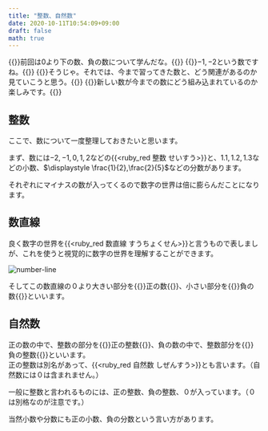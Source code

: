 ```yaml
---
title: "整数、自然数"
date: 2020-10-11T10:54:09+09:00
draft: false
math: true
---
```


{{<balloon-left>}}前回は$0$より下の数、負の数について学んだな。{{</balloon-left>}}
{{<balloon-right>}}$-1,-2$という数ですね。{{</balloon-right>}}
{{<balloon-left>}}そうじゃ。それでは、今まで習ってきた数と、どう関連があるのか見ていこうと思う。{{</balloon-left>}}
{{<balloon-right>}}新しい数が今までの数にどう組み込まれているのか楽しみです。{{</balloon-right>}}

## 整数
ここで、数について一度整理しておきたいと思います。

まず、数には$-2,-1,0,1,2$などの{{<ruby_red 整数 せいすう>}}と、$1.1,1.2,1.3$などの小数、$\displaystyle \frac{1}{2},\frac{2}{5}$などの分数があります。

それぞれにマイナスの数が入ってくるので数字の世界は倍に膨らんだことになります。

## 数直線
良く数字の世界を{{<ruby_red 数直線 すうちょくせん>}}と言うもので表しましが、これを使うと視覚的に数字の世界を理解することができます。

![number-line](/math/number-line.png)

そしてこの数直線の０より大きい部分を{{<red>}}正の数{{</red>}}、小さい部分を{{<red>}}負の数{{</red>}}といいます。

## 自然数
正の数の中で、整数の部分を{{<red>}}正の整数{{</red>}}、負の数の中で、整数部分を{{<red>}}負の整数{{</red>}}といいます。  
正の整数は別名があって、{{<ruby_red 自然数 しぜんすう>}}とも言います。（自然数には０は含まれません。）

一般に整数と言われるものには、正の整数、負の整数、０が入っています。（０は別格なのが注意です。）

当然小数や分数にも正の小数、負の分数という言い方があります。